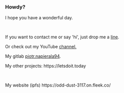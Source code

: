 ### Howdy?

<p>I hope you have a wonderful day.</p> 
</br>
<p>If you want to contact me or say 'hi', just drop me a <a href="mailto:p.napierala@mailfence.com">line</a>.</p>
<p>Or check out my YouTube <a href="https://www.youtube.com/channel/UCjQS5rdafvKW72D4uM_-MUQ" target="_blank" rel="nofollow">channel.</a></p>
<p>My gitlab <a href="https://gitlab.com/piotr.napierala94" rel="nofollow" target="_blank">piotr.napierala94</a>.</p>
<p>My other projects: https://letsdoit.today</p>
<br/>
<p>My website
   (ipfs) https://odd-dust-3117.on.fleek.co/
</p>
